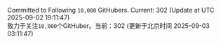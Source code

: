 Committed to Following `10,000` GitHubers. Current: <!-- FOLLOWING_COUNT -->302<!-- FOLLOWING_COUNT --> (Update at UTC <!-- LAST_UPDATED -->2025-09-02 19:11:47<!-- LAST_UPDATED -->)<br>
致力于关注`10,000`个GitHuber。当前：<!-- FOLLOWING_COUNT -->302<!-- FOLLOWING_COUNT --> (更新于北京时间 <!-- LAST_UPDATED_CST -->2025-09-03 03:11:47<!-- LAST_UPDATED_CST -->)
